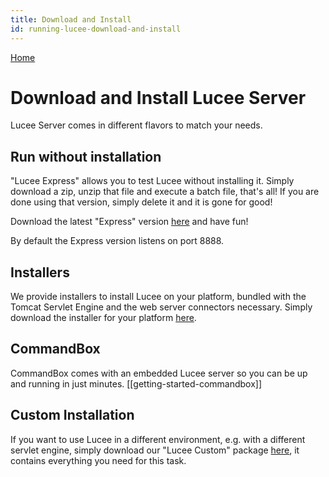 ```yaml
---
title: Download and Install
id: running-lucee-download-and-install
---
```


[Home](Home)

# Download and Install Lucee Server #
Lucee Server comes in different flavors to match your needs.

## Run without installation ##
"Lucee Express" allows you to test Lucee without installing it.
Simply download a zip, unzip that file and execute a batch file, that's all!
If you are done using that version, simply delete it and it is gone for good!

Download the latest "Express" version [here](https://lucee.org/downloads.html) and have fun!

By default the Express version listens on port 8888.

## Installers ##
We provide installers to install Lucee on your platform, bundled with the Tomcat Servlet Engine and the web server connectors necessary.
Simply download the installer for your platform [here](https://lucee.org/downloads.html).

## CommandBox ##
CommandBox comes with an embedded Lucee server so you can be up and running in just minutes. [[getting-started-commandbox]]

## Custom Installation ##
If you want to use Lucee in a different environment, e.g. with a different servlet engine, simply download our "Lucee Custom" package [here](https://lucee.org/downloads.html), it contains everything you need for this task.
